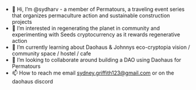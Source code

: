 - 👋 Hi, I’m @sydharv - a member of Permatours, a traveling event series that organizes permaculture action and sustainable construction projects
- 👀 I’m interested in regenerating the planet in community and experimenting with Seeds cryptocurrency as it rewards regenerative action
- 🌱 I’m currently learning about Daohaus & Johnnys eco-cryptopia vision / community space / hostel / cafe
- 💞️ I’m looking to collaborate around building a DAO using Daohaus for Permatours 
- 📫 How to reach me email sydney.griffith123@gmail.com or on the daohaus discord

<!---
sydharv/sydharv is a ✨ special ✨ repository because its `README.md` (this file) appears on your GitHub profile.
You can click the Preview link to take a look at your changes.
--->
